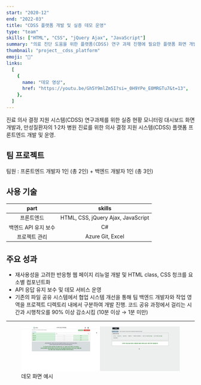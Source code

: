 ```yaml
---
start: "2020-12"
end: "2022-03"
title: "CDSS 플랫폼 개발 및 실증 데모 운영"
type: "team"
skills: ["HTML", "CSS", "jQuery Ajax", "JavaScript"]
summary: "의료 진단 도움을 위한 플랫폼(CDSS) 연구 과제 진행에 필요한 플랫폼 화면 개발 및 프로토콜에 따른 사용자 흐름 설계"
thumbnail: "project__cdss_platform"
emoji: "💊"
links:
  [
    {
      name: "데모 영상",
      href: "https://youtu.be/Gh5Y9mlZm5I?si=_0H9YPe_E0MRGTu7&t=13",
    },
  ]
---
```


진료 의사 결정 지원 시스템(CDSS) 연구과제를 위한 실증 현황 모니터링 대시보드 화면 개발과, 만성질환자의 1·2차 병원 진료를 위한 의사 결정 지원 시스템(CDSS) 플랫폼 프론트엔드 개발 및 운영.

## 팀 프로젝트

팀원 : 프론트엔드 개발자 1인 (총 2인) + 백엔드 개발자 1인 (총 3인)

## 사용 기술

|         part         |               skills               |
| :------------------: | :--------------------------------: |
|      프론트엔드      | HTML, CSS, jQuery Ajax, JavaScript |
| 백엔드 API 유지 보수 |                 C#                 |
|    프로젝트 관리     |          Azure Git, Excel          |

## 주요 성과

- 재사용성을 고려한 반응형 웹 페이지 리뉴얼 개발 및 HTML class, CSS 청크를 요소별 컴포넌트화
- API 응답 유지 보수 및 데모 서비스 운영
- 기존의 파일 공유 시스템에서 협업 시스템 개선을 통해 팀 백엔드 개발자와 작업 영역을 프로젝트 디렉토리 내에서 구분하여 개발 진행. 코드 공유 과정에서 걸리는 시간과 시행착오를 90% 이상 감소시킴
  (10분 이상 → 1분 미만)

---

<figure>
  <img src="./project__cdss_screens.jpg" alt="데모 화면 예시" />
  <figcaption>데모 화면 예시</figcaption>
</figure>
